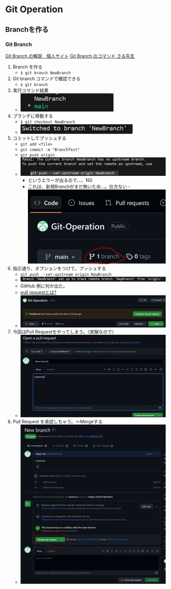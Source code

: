 # Git Operation 
## Branchを作る 
### Git Branch 
[Git Branch の解説　個人サイト](https://codelikes.com/git-branch/)
[Git Branch のコマンド さる先生](https://backlog.com/ja/git-tutorial/stepup/07/)

1. Branch を作る
   - `$ git branch NewBranch`
2. Git branch コマンドで確認できる
   - `$ git branch`
3. 実行コマンド結果
   - ![Alt text](image-2.png)
4. ブランチに移動する
   - `$ git checkout NewBranch` 
   - ![Alt text](image-3.png)
5. コミットしてプッシュする
   - `git add <file>`
   - `git commit -m "BranchTest"`
   - `git push origin`
   - ![Alt text](image-4.png)
     - というエラーが出るので、、、NG
     - これは、新規Branchがまだ無いため…。仕方ない
   -![Alt text](image-6.png)
6. 指示通り、オプションをつけて、プッシュする
   - `git push --set-upstream origin NewBranch`
   - ![Alt text](image-7.png)
   - GitHub 側に何か出た。
   - [pull requestとは?](https://backlog.com/ja/git-tutorial/pull-request/01/)
   - ![Alt text](image-8.png)
7. 今回はPull Requestをやってしまう。（実験なので）
    - ![Alt text](image-9.png)
8. Pull Request を承認しちゃう。＝Mergeする
   - ![Alt text](image-10.png)

 
